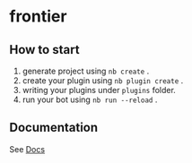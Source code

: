 # frontier

## How to start

1. generate project using `nb create` .
2. create your plugin using `nb plugin create` .
3. writing your plugins under `plugins` folder.
4. run your bot using `nb run --reload` .

## Documentation

See [Docs](https://nonebot.dev/)
